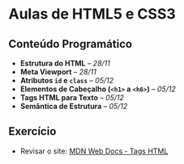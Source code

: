 # Aulas de HTML5 e CSS3

## Conteúdo Programático

- **Estrutura do HTML** – *28/11*  
- **Meta Viewport** – *28/11*  
- **Atributos `id` e `class`** – *05/12*  
- **Elementos de Cabeçalho (`<h1>` a `<h6>`)** – *05/12*  
- **Tags HTML para Texto** – *05/12*  
- **Semântica de Estrutura** – *05/12*

## Exercício

- Revisar o site: [MDN Web Docs - Tags HTML](https://developer.mozilla.org/pt-BR/docs/Web/HTML/Element)

